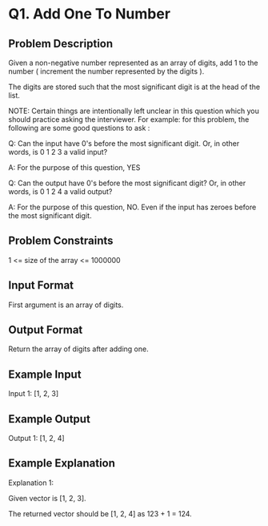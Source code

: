 # Q1. Add One To Number
## Problem Description
Given a non-negative number represented as an array of digits, add 1 to the number ( increment the number represented by the digits ).

The digits are stored such that the most significant digit is at the head of the list.

NOTE: Certain things are intentionally left unclear in this question which you should practice asking the interviewer. For example: for this problem, the following are some good questions to ask :

Q: Can the input have 0's before the most significant digit. Or, in other words, is 0 1 2 3 a valid input?

A: For the purpose of this question, YES

Q: Can the output have 0's before the most significant digit? Or, in other words, is 0 1 2 4 a valid output?

A: For the purpose of this question, NO. Even if the input has zeroes before the most significant digit.

## Problem Constraints
1 <= size of the array <= 1000000

## Input Format
First argument is an array of digits.

## Output Format
Return the array of digits after adding one.

## Example Input
Input 1:
[1, 2, 3]

## Example Output
Output 1:
[1, 2, 4]

## Example Explanation
Explanation 1:

Given vector is [1, 2, 3].

The returned vector should be [1, 2, 4] as 123 + 1 = 124.
